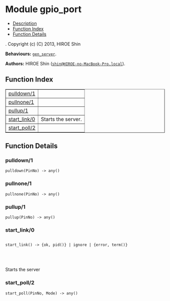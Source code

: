 

# Module gpio_port #
* [Description](#description)
* [Function Index](#index)
* [Function Details](#functions)


.
Copyright (c) (C) 2013, HIROE Shin

__Behaviours:__ [`gen_server`](gen_server.md).

__Authors:__ HIROE Shin ([`shin@HIROE-no-MacBook-Pro.local`](mailto:shin@HIROE-no-MacBook-Pro.local)).
<a name="index"></a>

## Function Index ##


<table width="100%" border="1" cellspacing="0" cellpadding="2" summary="function index"><tr><td valign="top"><a href="#pulldown-1">pulldown/1</a></td><td></td></tr><tr><td valign="top"><a href="#pullnone-1">pullnone/1</a></td><td></td></tr><tr><td valign="top"><a href="#pullup-1">pullup/1</a></td><td></td></tr><tr><td valign="top"><a href="#start_link-0">start_link/0</a></td><td>Starts the server.</td></tr><tr><td valign="top"><a href="#start_poll-2">start_poll/2</a></td><td></td></tr></table>


<a name="functions"></a>

## Function Details ##

<a name="pulldown-1"></a>

### pulldown/1 ###

`pulldown(PinNo) -> any()`


<a name="pullnone-1"></a>

### pullnone/1 ###

`pullnone(PinNo) -> any()`


<a name="pullup-1"></a>

### pullup/1 ###

`pullup(PinNo) -> any()`


<a name="start_link-0"></a>

### start_link/0 ###


<pre><code>
start_link() -&gt; {ok, pid()} | ignore | {error, term()}
</code></pre>

<br></br>


Starts the server
<a name="start_poll-2"></a>

### start_poll/2 ###

`start_poll(PinNo, Mode) -> any()`


